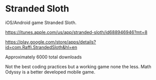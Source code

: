 # Stranded Sloth

iOS/Android game Stranded Sloth.

https://itunes.apple.com/us/app/stranded-sloth/id688946946?mt=8


https://play.google.com/store/apps/details?id=com.Raffi.StrandedSloth&hl=en

Approximately 6000 total downloads

Not the best coding practices but a working game none the less. Math Odyssy is a better developed mobile game.
